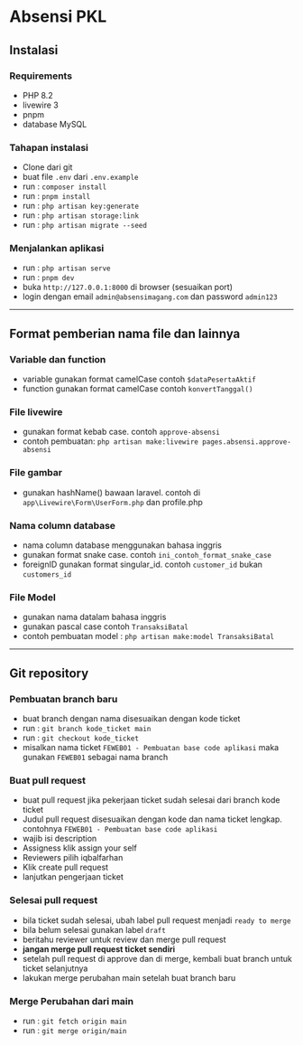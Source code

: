 # Absensi PKL

## Instalasi

### Requirements

-   PHP 8.2
-   livewire 3
-   pnpm
-   database MySQL

### Tahapan instalasi

-   Clone dari git
-   buat file `.env` dari `.env.example`
-   run : `composer install`
-   run : `pnpm install`
-   run : `php artisan key:generate`
-   run : `php artisan storage:link`
-   run : `php artisan migrate --seed`

### Menjalankan aplikasi

-   run : `php artisan serve`
-   run : `pnpm dev`
-   buka `http://127.0.0.1:8000` di browser (sesuaikan port)
-   login dengan email `admin@absensimagang.com` dan password `admin123`

---

## Format pemberian nama file dan lainnya

### Variable dan function

-   variable gunakan format camelCase contoh `$dataPesertaAktif`
-   function gunakan format camelCase contoh `konvertTanggal()`

### File livewire

-   gunakan format kebab case. contoh `approve-absensi`
-   contoh pembuatan: `php artisan make:livewire pages.absensi.approve-absensi`

### File gambar

-   gunakan hashName() bawaan laravel. contoh di `app\Livewire\Form\UserForm.php` dan profile.php

### Nama column database

-   nama column database menggunakan bahasa inggris
-   gunakan format snake case. contoh `ini_contoh_format_snake_case`
-   foreignID gunakan format singular_id. contoh `customer_id` bukan `customers_id`

### File Model

-   gunakan nama datalam bahasa inggris
-   gunakan pascal case contoh `TransaksiBatal`
-   contoh pembuatan model : `php artisan make:model TransaksiBatal`

---

## Git repository

### Pembuatan branch baru

-   buat branch dengan nama disesuaikan dengan kode ticket
-   run : `git branch kode_ticket main`
-   run : `git checkout kode_ticket`
-   misalkan nama ticket `FEWEB01 - Pembuatan base code aplikasi` maka gunakan `FEWEB01` sebagai nama branch

### Buat pull request

-   buat pull request jika pekerjaan ticket sudah selesai dari branch kode ticket
-   Judul pull request disesuaikan dengan kode dan nama ticket lengkap. contohnya `FEWEB01 - Pembuatan base code aplikasi`
-   wajib isi description
-   Assigness klik assign your self
-   Reviewers pilih iqbalfarhan
-   Klik create pull request
-   lanjutkan pengerjaan ticket

### Selesai pull request

-   bila ticket sudah selesai, ubah label pull request menjadi `ready to merge`
-   bila belum selesai gunakan label `draft`
-   beritahu reviewer untuk review dan merge pull request
-   **jangan merge pull request ticket sendiri**
-   setelah pull request di approve dan di merge, kembali buat branch untuk ticket selanjutnya
-   lakukan merge perubahan main setelah buat branch baru

### Merge Perubahan dari main

-   run : `git fetch origin main`
-   run : `git merge origin/main`

